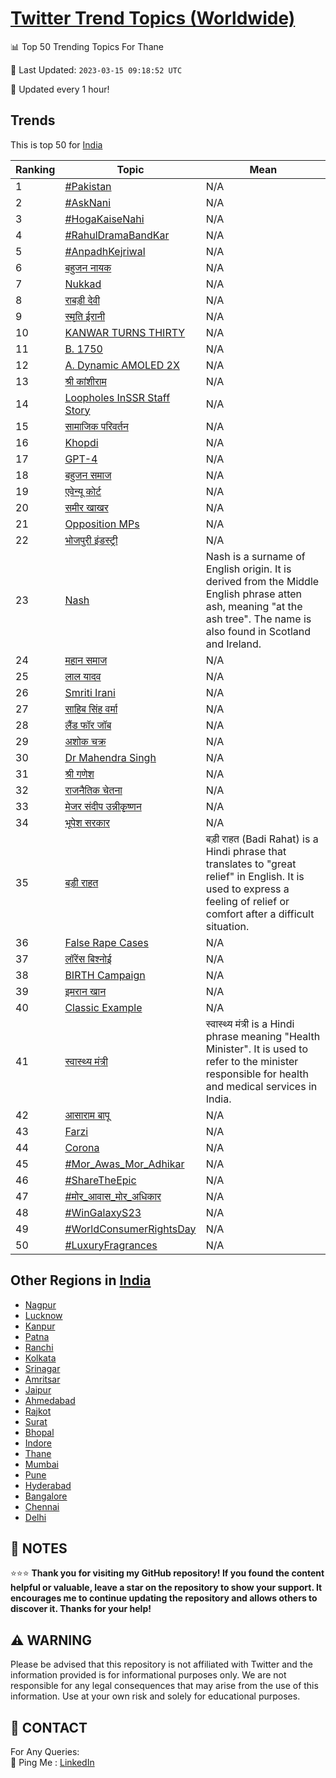 [Twitter Trend Topics (Worldwide)](https://github.com/ErcinDedeoglu/Twitter-Trend-Topics)
==========


📊 Top 50 Trending Topics For Thane

📆 Last Updated: `2023-03-15 09:18:52 UTC`

🔧 Updated every 1 hour!


## Trends

This is top 50 for [India](</India>)

| Ranking | Topic | Mean |
| ------- | ------------ | ------------ |
| 1 | [#Pakistan](http://twitter.com/search?q=%23Pakistan) | N/A |
| 2 | [#AskNani](http://twitter.com/search?q=%23AskNani) | N/A |
| 3 | [#HogaKaiseNahi](http://twitter.com/search?q=%23HogaKaiseNahi) | N/A |
| 4 | [#RahulDramaBandKar](http://twitter.com/search?q=%23RahulDramaBandKar) | N/A |
| 5 | [#AnpadhKejriwal](http://twitter.com/search?q=%23AnpadhKejriwal) | N/A |
| 6 | [बहुजन नायक](http://twitter.com/search?q=%e0%a4%ac%e0%a4%b9%e0%a5%81%e0%a4%9c%e0%a4%a8+%e0%a4%a8%e0%a4%be%e0%a4%af%e0%a4%95) | N/A |
| 7 | [Nukkad](http://twitter.com/search?q=Nukkad) | N/A |
| 8 | [राबड़ी देवी](http://twitter.com/search?q=%e0%a4%b0%e0%a4%be%e0%a4%ac%e0%a4%a1%e0%a4%bc%e0%a5%80+%e0%a4%a6%e0%a5%87%e0%a4%b5%e0%a5%80) | N/A |
| 9 | [स्मृति ईरानी](http://twitter.com/search?q=%e0%a4%b8%e0%a5%8d%e0%a4%ae%e0%a5%83%e0%a4%a4%e0%a4%bf+%e0%a4%88%e0%a4%b0%e0%a4%be%e0%a4%a8%e0%a5%80) | N/A |
| 10 | [KANWAR TURNS THIRTY](http://twitter.com/search?q=KANWAR+TURNS+THIRTY) | N/A |
| 11 | [B. 1750](http://twitter.com/search?q=B.+1750) | N/A |
| 12 | [A. Dynamic AMOLED 2X](http://twitter.com/search?q=A.+Dynamic+AMOLED+2X) | N/A |
| 13 | [श्री कांशीराम](http://twitter.com/search?q=%e0%a4%b6%e0%a5%8d%e0%a4%b0%e0%a5%80+%e0%a4%95%e0%a4%be%e0%a4%82%e0%a4%b6%e0%a5%80%e0%a4%b0%e0%a4%be%e0%a4%ae) | N/A |
| 14 | [Loopholes InSSR Staff Story](http://twitter.com/search?q=Loopholes+InSSR+Staff+Story) | N/A |
| 15 | [सामाजिक परिवर्तन](http://twitter.com/search?q=%e0%a4%b8%e0%a4%be%e0%a4%ae%e0%a4%be%e0%a4%9c%e0%a4%bf%e0%a4%95+%e0%a4%aa%e0%a4%b0%e0%a4%bf%e0%a4%b5%e0%a4%b0%e0%a5%8d%e0%a4%a4%e0%a4%a8) | N/A |
| 16 | [Khopdi](http://twitter.com/search?q=Khopdi) | N/A |
| 17 | [GPT-4](http://twitter.com/search?q=GPT-4) | N/A |
| 18 | [बहुजन समाज](http://twitter.com/search?q=%e0%a4%ac%e0%a4%b9%e0%a5%81%e0%a4%9c%e0%a4%a8+%e0%a4%b8%e0%a4%ae%e0%a4%be%e0%a4%9c) | N/A |
| 19 | [एवेन्यू कोर्ट](http://twitter.com/search?q=%e0%a4%8f%e0%a4%b5%e0%a5%87%e0%a4%a8%e0%a5%8d%e0%a4%af%e0%a5%82+%e0%a4%95%e0%a5%8b%e0%a4%b0%e0%a5%8d%e0%a4%9f) | N/A |
| 20 | [समीर खाखर](http://twitter.com/search?q=%e0%a4%b8%e0%a4%ae%e0%a5%80%e0%a4%b0+%e0%a4%96%e0%a4%be%e0%a4%96%e0%a4%b0) | N/A |
| 21 | [Opposition MPs](http://twitter.com/search?q=Opposition+MPs) | N/A |
| 22 | [भोजपुरी इंडस्ट्री](http://twitter.com/search?q=%e0%a4%ad%e0%a5%8b%e0%a4%9c%e0%a4%aa%e0%a5%81%e0%a4%b0%e0%a5%80+%e0%a4%87%e0%a4%82%e0%a4%a1%e0%a4%b8%e0%a5%8d%e0%a4%9f%e0%a5%8d%e0%a4%b0%e0%a5%80) | N/A |
| 23 | [Nash](http://twitter.com/search?q=Nash) | Nash is a surname of English origin. It is derived from the Middle English phrase atten ash, meaning "at the ash tree". The name is also found in Scotland and Ireland. |
| 24 | [महान समाज](http://twitter.com/search?q=%e0%a4%ae%e0%a4%b9%e0%a4%be%e0%a4%a8+%e0%a4%b8%e0%a4%ae%e0%a4%be%e0%a4%9c) | N/A |
| 25 | [लाल यादव](http://twitter.com/search?q=%e0%a4%b2%e0%a4%be%e0%a4%b2+%e0%a4%af%e0%a4%be%e0%a4%a6%e0%a4%b5) | N/A |
| 26 | [Smriti Irani](http://twitter.com/search?q=Smriti+Irani) | N/A |
| 27 | [साहिब सिंह वर्मा](http://twitter.com/search?q=%e0%a4%b8%e0%a4%be%e0%a4%b9%e0%a4%bf%e0%a4%ac+%e0%a4%b8%e0%a4%bf%e0%a4%82%e0%a4%b9+%e0%a4%b5%e0%a4%b0%e0%a5%8d%e0%a4%ae%e0%a4%be) | N/A |
| 28 | [लैंड फॉर जॉब](http://twitter.com/search?q=%e0%a4%b2%e0%a5%88%e0%a4%82%e0%a4%a1+%e0%a4%ab%e0%a5%89%e0%a4%b0+%e0%a4%9c%e0%a5%89%e0%a4%ac) | N/A |
| 29 | [अशोक चक्र](http://twitter.com/search?q=%e0%a4%85%e0%a4%b6%e0%a5%8b%e0%a4%95+%e0%a4%9a%e0%a4%95%e0%a5%8d%e0%a4%b0) | N/A |
| 30 | [Dr Mahendra Singh](http://twitter.com/search?q=Dr+Mahendra+Singh) | N/A |
| 31 | [श्री गणेश](http://twitter.com/search?q=%e0%a4%b6%e0%a5%8d%e0%a4%b0%e0%a5%80+%e0%a4%97%e0%a4%a3%e0%a5%87%e0%a4%b6) | N/A |
| 32 | [राजनैतिक चेतना](http://twitter.com/search?q=%e0%a4%b0%e0%a4%be%e0%a4%9c%e0%a4%a8%e0%a5%88%e0%a4%a4%e0%a4%bf%e0%a4%95+%e0%a4%9a%e0%a5%87%e0%a4%a4%e0%a4%a8%e0%a4%be) | N/A |
| 33 | [मेजर संदीप उन्नीकृष्णन](http://twitter.com/search?q=%e0%a4%ae%e0%a5%87%e0%a4%9c%e0%a4%b0+%e0%a4%b8%e0%a4%82%e0%a4%a6%e0%a5%80%e0%a4%aa+%e0%a4%89%e0%a4%a8%e0%a5%8d%e0%a4%a8%e0%a5%80%e0%a4%95%e0%a5%83%e0%a4%b7%e0%a5%8d%e0%a4%a3%e0%a4%a8) | N/A |
| 34 | [भूपेश सरकार](http://twitter.com/search?q=%e0%a4%ad%e0%a5%82%e0%a4%aa%e0%a5%87%e0%a4%b6+%e0%a4%b8%e0%a4%b0%e0%a4%95%e0%a4%be%e0%a4%b0) | N/A |
| 35 | [बड़ी राहत](http://twitter.com/search?q=%e0%a4%ac%e0%a4%a1%e0%a4%bc%e0%a5%80+%e0%a4%b0%e0%a4%be%e0%a4%b9%e0%a4%a4) | बड़ी राहत (Badi Rahat) is a Hindi phrase that translates to "great relief" in English. It is used to express a feeling of relief or comfort after a difficult situation. |
| 36 | [False Rape Cases](http://twitter.com/search?q=False+Rape+Cases) | N/A |
| 37 | [लॉरेंस बिश्नोई](http://twitter.com/search?q=%e0%a4%b2%e0%a5%89%e0%a4%b0%e0%a5%87%e0%a4%82%e0%a4%b8+%e0%a4%ac%e0%a4%bf%e0%a4%b6%e0%a5%8d%e0%a4%a8%e0%a5%8b%e0%a4%88) | N/A |
| 38 | [BIRTH Campaign](http://twitter.com/search?q=BIRTH+Campaign) | N/A |
| 39 | [इमरान खान](http://twitter.com/search?q=%e0%a4%87%e0%a4%ae%e0%a4%b0%e0%a4%be%e0%a4%a8+%e0%a4%96%e0%a4%be%e0%a4%a8) | N/A |
| 40 | [Classic Example](http://twitter.com/search?q=Classic+Example) | N/A |
| 41 | [स्वास्थ्य मंत्री](http://twitter.com/search?q=%e0%a4%b8%e0%a5%8d%e0%a4%b5%e0%a4%be%e0%a4%b8%e0%a5%8d%e0%a4%a5%e0%a5%8d%e0%a4%af+%e0%a4%ae%e0%a4%82%e0%a4%a4%e0%a5%8d%e0%a4%b0%e0%a5%80) | स्वास्थ्य मंत्री is a Hindi phrase meaning "Health Minister". It is used to refer to the minister responsible for health and medical services in India. |
| 42 | [आसाराम बापू](http://twitter.com/search?q=%e0%a4%86%e0%a4%b8%e0%a4%be%e0%a4%b0%e0%a4%be%e0%a4%ae+%e0%a4%ac%e0%a4%be%e0%a4%aa%e0%a5%82) | N/A |
| 43 | [Farzi](http://twitter.com/search?q=Farzi) | N/A |
| 44 | [Corona](http://twitter.com/search?q=Corona) | N/A |
| 45 | [#Mor_Awas_Mor_Adhikar](http://twitter.com/search?q=%23Mor_Awas_Mor_Adhikar) | N/A |
| 46 | [#ShareTheEpic](http://twitter.com/search?q=%23ShareTheEpic) | N/A |
| 47 | [#मोर_आवास_मोर_अधिकार](http://twitter.com/search?q=%23%e0%a4%ae%e0%a5%8b%e0%a4%b0_%e0%a4%86%e0%a4%b5%e0%a4%be%e0%a4%b8_%e0%a4%ae%e0%a5%8b%e0%a4%b0_%e0%a4%85%e0%a4%a7%e0%a4%bf%e0%a4%95%e0%a4%be%e0%a4%b0) | N/A |
| 48 | [#WinGalaxyS23](http://twitter.com/search?q=%23WinGalaxyS23) | N/A |
| 49 | [#WorldConsumerRightsDay](http://twitter.com/search?q=%23WorldConsumerRightsDay) | N/A |
| 50 | [#LuxuryFragrances](http://twitter.com/search?q=%23LuxuryFragrances) | N/A |



## Other Regions in [India](</India>)

* [Nagpur](</India/Nagpur.md>)
* [Lucknow](</India/Lucknow.md>)
* [Kanpur](</India/Kanpur.md>)
* [Patna](</India/Patna.md>)
* [Ranchi](</India/Ranchi.md>)
* [Kolkata](</India/Kolkata.md>)
* [Srinagar](</India/Srinagar.md>)
* [Amritsar](</India/Amritsar.md>)
* [Jaipur](</India/Jaipur.md>)
* [Ahmedabad](</India/Ahmedabad.md>)
* [Rajkot](</India/Rajkot.md>)
* [Surat](</India/Surat.md>)
* [Bhopal](</India/Bhopal.md>)
* [Indore](</India/Indore.md>)
* [Thane](</India/Thane.md>)
* [Mumbai](</India/Mumbai.md>)
* [Pune](</India/Pune.md>)
* [Hyderabad](</India/Hyderabad.md>)
* [Bangalore](</India/Bangalore.md>)
* [Chennai](</India/Chennai.md>)
* [Delhi](</India/Delhi.md>)



## 📝 NOTES

⭐⭐⭐ **Thank you for visiting my GitHub repository! If you found the content helpful or valuable, leave a star on the repository to show your support. It encourages me to continue updating the repository and allows others to discover it. Thanks for your help!**


## ⚠️ WARNING

Please be advised that this repository is not affiliated with Twitter and the information provided is for informational purposes only. We are not responsible for any legal consequences that may arise from the use of this information. Use at your own risk and solely for educational purposes.


## 📨 CONTACT

 For Any Queries:  
            🏓 Ping Me : [LinkedIn](https://www.linkedin.com/in/ercindedeoglu/)
